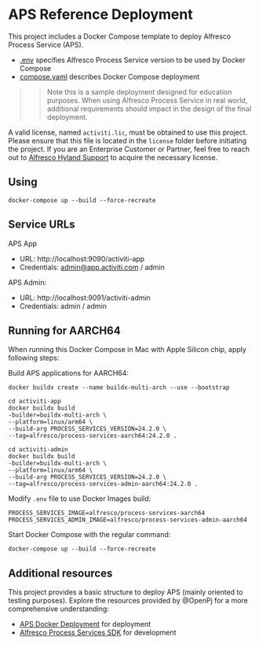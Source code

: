 # APS Reference Deployment

This project includes a Docker Compose template to deploy Alfresco Process Service (APS).

* [.env](.env) specifies Alfresco Process Service version to be used by Docker Compose
* [compose.yaml](compose.yaml) describes Docker Compose deployment

>> Note this is a sample deployment designed for education purposes. When using Alfresco Process Service in real world, additional requirements should impact in the design of the final deployment.

A valid license, named `activiti.lic`, must be obtained to use this project. Please ensure that this file is located in the `license` folder before initiating the project. If you are an Enterprise Customer or Partner, feel free to reach out to [Alfresco Hyland Support](https://community.hyland.com) to acquire the necessary license.


## Using

```
docker-compose up --build --force-recreate
```

## Service URLs

APS App 
* URL: http://localhost:9090/activiti-app
* Credentials: admin@app.activiti.com / admin

APS Admin:
* URL: http://localhost:9091/activiti-admin
* Credentials: admin / admin


## Running for AARCH64

When running this Docker Compose in Mac with Apple Silicon chip, apply following steps:

Build APS applications for AARCH64:

```
docker buildx create --name buildx-multi-arch --use --bootstrap

cd activiti-app
docker buildx build
-builder=buildx-multi-arch \
--platform=linux/arm64 \
--build-arg PROCESS_SERVICES_VERSION=24.2.0 \
--tag=alfresco/process-services-aarch64:24.2.0 .

cd activiti-admin
docker buildx build
-builder=buildx-multi-arch \
--platform=linux/arm64 \
--build-arg PROCESS_SERVICES_VERSION=24.2.0 \
--tag=alfresco/process-services-admin-aarch64:24.2.0 .
```

Modify `.env` file to use Docker Images build:

```
PROCESS_SERVICES_IMAGE=alfresco/process-services-aarch64
PROCESS_SERVICES_ADMIN_IMAGE=alfresco/process-services-admin-aarch64
```

Start Docker Compose with the regular command:

```
docker-compose up --build --force-recreate
```

## Additional resources

This project provides a basic structure to deploy APS (mainly oriented to testing purposes). Explore the resources provided by @OpenPj for a more comprehensive understanding:
* [APS Docker Deployment](https://github.com/OpenPj/alfresco-process-services-docker-deployment) for deployment
* [Alfresco Process Services SDK](https://github.com/OpenPj/alfresco-process-services-project-sdk) for development
